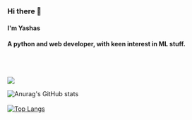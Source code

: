 ### Hi there 👋

#### I'm Yashas

#### A python and web developer, with keen interest in ML stuff.
<br><br>
<!--
**yashas1145/yashas1145** is a ✨ _special_ ✨ repository because its `README.md` (this file) appears on your GitHub profile.

Here are some ideas to get you started:

- 🔭 I’m currently working on ...
- 🌱 I’m currently learning ...
- 👯 I’m looking to collaborate on ...
- 🤔 I’m looking for help with ...
- 💬 Ask me about ...
- 📫 How to reach me: ...
- 😄 Pronouns: ...
- ⚡ Fun fact: ...
-->
<img src="https://komarev.com/ghpvc/?username=yashas1145"/>

![Anurag's GitHub stats](https://github-readme-stats.vercel.app/api?username=yashas1145&show_icons=true&theme=dracula)
<br><br>
[![Top Langs](https://github-readme-stats.vercel.app/api/top-langs/?username=yashas1145)](https://github.com/anuraghazra/github-readme-stats)
